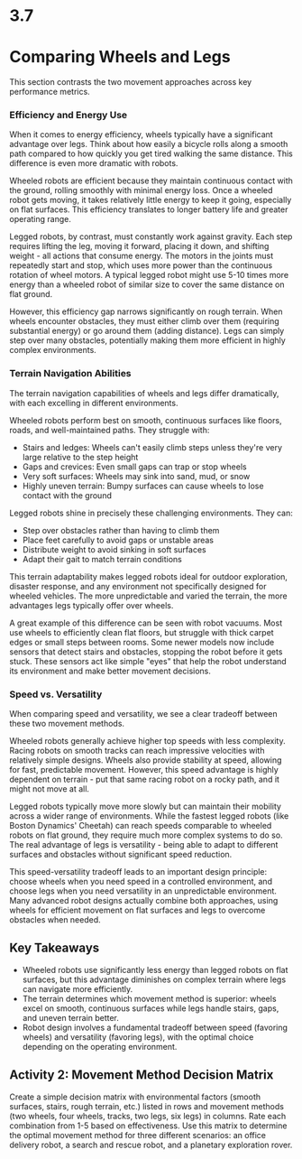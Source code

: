 # 3.7
# ****Comparing Wheels and Legs****

This section contrasts the two movement approaches across key performance metrics.

### **Efficiency and Energy Use**

When it comes to energy efficiency, wheels typically have a significant advantage over legs. Think about how easily a bicycle rolls along a smooth path compared to how quickly you get tired walking the same distance. This difference is even more dramatic with robots.

Wheeled robots are efficient because they maintain continuous contact with the ground, rolling smoothly with minimal energy loss. Once a wheeled robot gets moving, it takes relatively little energy to keep it going, especially on flat surfaces. This efficiency translates to longer battery life and greater operating range.

Legged robots, by contrast, must constantly work against gravity. Each step requires lifting the leg, moving it forward, placing it down, and shifting weight - all actions that consume energy. The motors in the joints must repeatedly start and stop, which uses more power than the continuous rotation of wheel motors. A typical legged robot might use 5-10 times more energy than a wheeled robot of similar size to cover the same distance on flat ground.

However, this efficiency gap narrows significantly on rough terrain. When wheels encounter obstacles, they must either climb over them (requiring substantial energy) or go around them (adding distance). Legs can simply step over many obstacles, potentially making them more efficient in highly complex environments.

### **Terrain Navigation Abilities**

The terrain navigation capabilities of wheels and legs differ dramatically, with each excelling in different environments.

Wheeled robots perform best on smooth, continuous surfaces like floors, roads, and well-maintained paths. They struggle with:
- Stairs and ledges: Wheels can't easily climb steps unless they're very large relative to the step height
- Gaps and crevices: Even small gaps can trap or stop wheels
- Very soft surfaces: Wheels may sink into sand, mud, or snow
- Highly uneven terrain: Bumpy surfaces can cause wheels to lose contact with the ground

Legged robots shine in precisely these challenging environments. They can:
- Step over obstacles rather than having to climb them
- Place feet carefully to avoid gaps or unstable areas
- Distribute weight to avoid sinking in soft surfaces
- Adapt their gait to match terrain conditions

This terrain adaptability makes legged robots ideal for outdoor exploration, disaster response, and any environment not specifically designed for wheeled vehicles. The more unpredictable and varied the terrain, the more advantages legs typically offer over wheels.

A great example of this difference can be seen with robot vacuums. Most use wheels to efficiently clean flat floors, but struggle with thick carpet edges or small steps between rooms. Some newer models now include sensors that detect stairs and obstacles, stopping the robot before it gets stuck. These sensors act like simple "eyes" that help the robot understand its environment and make better movement decisions.

### **Speed vs. Versatility**

When comparing speed and versatility, we see a clear tradeoff between these two movement methods.

Wheeled robots generally achieve higher top speeds with less complexity. Racing robots on smooth tracks can reach impressive velocities with relatively simple designs. Wheels also provide stability at speed, allowing for fast, predictable movement. However, this speed advantage is highly dependent on terrain - put that same racing robot on a rocky path, and it might not move at all.

Legged robots typically move more slowly but can maintain their mobility across a wider range of environments. While the fastest legged robots (like Boston Dynamics' Cheetah) can reach speeds comparable to wheeled robots on flat ground, they require much more complex systems to do so. The real advantage of legs is versatility - being able to adapt to different surfaces and obstacles without significant speed reduction.

This speed-versatility tradeoff leads to an important design principle: choose wheels when you need speed in a controlled environment, and choose legs when you need versatility in an unpredictable environment. Many advanced robot designs actually combine both approaches, using wheels for efficient movement on flat surfaces and legs to overcome obstacles when needed.

## Key Takeaways
- Wheeled robots use significantly less energy than legged robots on flat surfaces, but this advantage diminishes on complex terrain where legs can navigate more efficiently.
- The terrain determines which movement method is superior: wheels excel on smooth, continuous surfaces while legs handle stairs, gaps, and uneven terrain better.
- Robot design involves a fundamental tradeoff between speed (favoring wheels) and versatility (favoring legs), with the optimal choice depending on the operating environment.

## **Activity 2: Movement Method Decision Matrix**

Create a simple decision matrix with environmental factors (smooth surfaces, stairs, rough terrain, etc.) listed in rows and movement methods (two wheels, four wheels, tracks, two legs, six legs) in columns. Rate each combination from 1-5 based on effectiveness. Use this matrix to determine the optimal movement method for three different scenarios: an office delivery robot, a search and rescue robot, and a planetary exploration rover.

